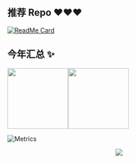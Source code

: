 
## 推荐 Repo ❤️❤️❤️
[![ReadMe Card](https://github-readme-stats.vercel.app/api/pin/?username=zhuSilence&repo=Ad-papers)]()


## 今年汇总 ✨

<img align="" height="137px" src="https://github-readme-stats.vercel.app/api?username=zhuSilence&hide_title=true&hide_border=true&show_icons=true&include_all_commits=false&line_height=21&bg_color=0,EC6C6C,FFD479,FFFC79,73FA79&theme=graywhite&locale=cn" /><img align="" height="137px" src="https://github-readme-stats.vercel.app/api/top-langs/?username=zhuSilence&hide_title=true&hide_border=true&layout=compact&bg_color=0,73FA79,73FDFF,D783FF&theme=graywhite&locale=cn" />

![Metrics](https://metrics.lecoq.io/zhuSilence?template=classic&base=header%2C%20activity%2C%20community%2C%20repositories%2C%20metadata&base.indepth=false&base.hireable=false&base.skip=false&config.timezone=Asia%2FShanghai)

<div align="center"> <img src="https://activity-graph.herokuapp.com/graph?username=zhuSilence&theme=xcode" /> </div>
